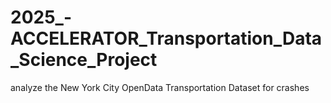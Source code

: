 # 2025_-ACCELERATOR_Transportation_Data_Science_Project
analyze the New York City OpenData Transportation Dataset for crashes 
